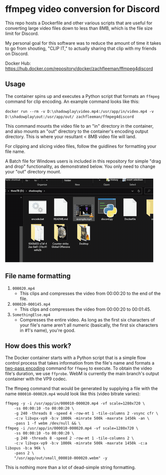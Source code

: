 # ffmpeg video conversion for Discord
This repo hosts a Dockerfile and other various scripts that are useful for converting large video files down to less than 8MB, which is the file size limit for Discord.

My personal goal for this software was to reduce the amount of time it takes to go from shouting, "CLIP IT," to actually sharing that clip with my friends on Discord.

Docker Hub: https://hub.docker.com/repository/docker/zachfleeman/ffmpeg4discord

## Usage
The container spins up and executes a Python script that formats an `ffmpeg` command for clip encoding. An example command looks like this:

`docker run --rm -v D:\shadowplay\video.mp4:/usr/app/in/video.mp4 -v D:\shadowplay\out:/usr/app/out/ zachfleeman/ffmpeg4discord`

This command mounts the video file to an "in" directory in the container, and also mounts an "out" directory to the container's encoding output directory. This is where your resultant < 8MB video file will land.

For clipping and slicing video files, follow the guidlines for formatting your file name.

A Batch file for Windows users is included in this repository for simple "drag and drop" functionality, as demonstrated below. You only need to change your "out" directory mount.

![](encode_gif.gif)

## File name formatting
1) `000020.mp4`
    - This clips and compresses the video from 00:00:20 to the end of the file.
2) `000020-000145.mp4`
    - This clips and compresses the video from 00:00:20 to 00:01:45.
3) `SomethingElse.mp4`
    - Compresses the entire video. As long as the first six characters of your file's name aren't all numeric (basically, the first six characters in #1's name), you're good.

## How does this work?
The Docker container starts with a Python script that is a simple flow control process that takes information from the file's name and formats a [two-pass encoding](https://trac.ffmpeg.org/wiki/Encode/VP9) command for `ffmpeg` to execute. To obtain the video file's duration, we use `ffprobe`. WebM is currently the main branch's output container with the VP9 codec.

The ffmpeg command that would be generated by supplying a file with the name `000010-000020.mp4` would look like this (video bitrate varies):

```
ffmpeg -y -i /usr/app/in/000010-000020.mp4 -vf scale=1280x720 \
    -ss 00:00:10 -to 00:00:20 \
    -g 240 -threads 8 -speed 4 -row-mt 1 -tile-columns 2 -vsync cfr \
    -c:v libvpx-vp9 -b:v 1000k -minrate 500k -maxrate 1450k -an \
    -pass 1 -f webm /dev/null && \
ffmpeg -i /usr/app/in/000010-000020.mp4 -vf scale=1280x720 \
    -ss 00:00:10 -to 00:00:20 \
    -g 240 -threads 8 -speed 2 -row-mt 1 -tile-columns 2 \
    -c:v libvpx-vp9 -b:v 1000k -minrate 500k -maxrate 1450k -c:a libopus -b:a 96k \
    -pass 2 \
    "/usr/app/out/small_000010-000020.webm" -y
```

This is nothing more than a lot of dead-simple string formatting.